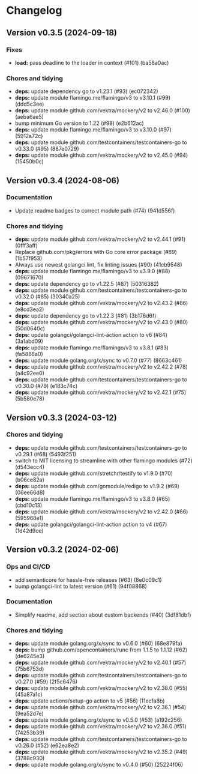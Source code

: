 # Changelog

## Version v0.3.5 (2024-09-18)

### Fixes

- **load:** pass deadline to the loader in context (#101) (ba58a0ac)

### Chores and tidying

- **deps:** update dependency go to v1.23.1 (#93) (ec072342)
- **deps:** update module flamingo.me/flamingo/v3 to v3.10.1 (#99) (ddd5c3ee)
- **deps:** update module github.com/vektra/mockery/v2 to v2.46.0 (#100) (aeba6ae5)
- bump minimum Go version to 1.22 (#98) (e2b612ac)
- **deps:** update module flamingo.me/flamingo/v3 to v3.10.0 (#97) (5912a72c)
- **deps:** update module github.com/testcontainers/testcontainers-go to v0.33.0 (#95) (887e0729)
- **deps:** update module github.com/vektra/mockery/v2 to v2.45.0 (#94) (15450b0c)

## Version v0.3.4 (2024-08-06)

### Documentation

- Update readme badges to correct module path (#74) (941d556f)

### Chores and tidying

- **deps:** update module github.com/vektra/mockery/v2 to v2.44.1 (#91) (0fff3aff)
- Replace github.com/pkg/errors with Go core error package (#89) (1b57f953)
- Always use newest golangci lint, fix linting issues (#90) (41cb9548)
- **deps:** update module flamingo.me/flamingo/v3 to v3.9.0 (#88) (09671670)
- **deps:** update dependency go to v1.22.5 (#87) (50316382)
- **deps:** update module github.com/testcontainers/testcontainers-go to v0.32.0 (#85) (30340a25)
- **deps:** update module github.com/vektra/mockery/v2 to v2.43.2 (#86) (e8cd3ea2)
- **deps:** update dependency go to v1.22.3 (#81) (3b176d6f)
- **deps:** update module github.com/vektra/mockery/v2 to v2.43.0 (#80) (50d0640c)
- **deps:** update golangci/golangci-lint-action action to v6 (#84) (3a1abd09)
- **deps:** update module flamingo.me/flamingo/v3 to v3.8.1 (#83) (fa5886a0)
- **deps:** update module golang.org/x/sync to v0.7.0 (#77) (8663c461)
- **deps:** update module github.com/vektra/mockery/v2 to v2.42.2 (#78) (a4c92ee0)
- **deps:** update module github.com/testcontainers/testcontainers-go to v0.30.0 (#79) (e183c74c)
- **deps:** update module github.com/vektra/mockery/v2 to v2.42.1 (#75) (5b580e78)

## Version v0.3.3 (2024-03-12)

### Chores and tidying

- **deps:** update module github.com/testcontainers/testcontainers-go to v0.29.1 (#68) (5493f251)
- switch to MIT licensing to streamline with other flamingo modules (#72) (d543ecc4)
- **deps:** update module github.com/stretchr/testify to v1.9.0 (#70) (b06ce82a)
- **deps:** update module github.com/gomodule/redigo to v1.9.2 (#69) (06ee66d8)
- **deps:** update module flamingo.me/flamingo/v3 to v3.8.0 (#65) (cbd10c13)
- **deps:** update module github.com/vektra/mockery/v2 to v2.42.0 (#66) (595968e1)
- **deps:** update golangci/golangci-lint-action action to v4 (#67) (1d42d9ce)

## Version v0.3.2 (2024-02-06)

### Ops and CI/CD

- add semanticore for hassle-free releases (#63) (8e0c09c1)
- bump golangci-lint to latest version (#61) (94f08868)

### Documentation

- Simplify readme, add section about custom backends (#40) (3df81dbf)

### Chores and tidying

- **deps:** update module golang.org/x/sync to v0.6.0 (#60) (68e879fa)
- **deps:** bump github.com/opencontainers/runc from 1.1.5 to 1.1.12 (#62) (de6245e3)
- **deps:** update module github.com/vektra/mockery/v2 to v2.40.1 (#57) (75b6753d)
- **deps:** update module github.com/testcontainers/testcontainers-go to v0.27.0 (#59) (2f5c6476)
- **deps:** update module github.com/vektra/mockery/v2 to v2.38.0 (#55) (45a87a1c)
- **deps:** update actions/setup-go action to v5 (#56) (11ecfa8b)
- **deps:** update module github.com/vektra/mockery/v2 to v2.36.1 (#54) (9ea52d7e)
- **deps:** update module golang.org/x/sync to v0.5.0 (#53) (a192c256)
- **deps:** update module github.com/vektra/mockery/v2 to v2.36.0 (#51) (74253b39)
- **deps:** update module github.com/testcontainers/testcontainers-go to v0.26.0 (#52) (e62ea8e2)
- **deps:** update module github.com/vektra/mockery/v2 to v2.35.2 (#49) (3788c930)
- **deps:** update module golang.org/x/sync to v0.4.0 (#50) (25224f06)

